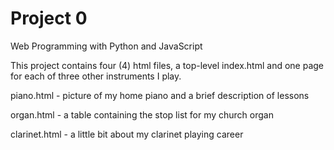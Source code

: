 # Project 0

Web Programming with Python and JavaScript

This project contains four (4) html files, a top-level index.html and
one page for each of three other instruments I play.  

piano.html - picture of my home piano and a brief description of
lessons

organ.html - a table containing the stop list for my church organ

clarinet.html - a little bit about my clarinet playing career


